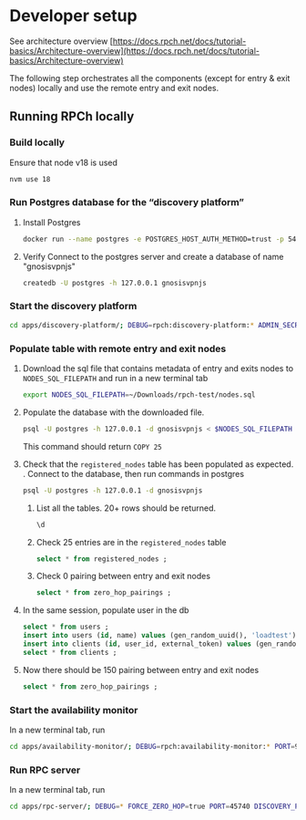 # Developer setup

See architecture overview [https://docs.rpch.net/docs/tutorial-basics/Architecture-overview](https://docs.rpch.net/docs/tutorial-basics/Architecture-overview)

The following step orchestrates all the components (except for entry & exit nodes) locally and use the remote entry and exit nodes. 

## Running RPCh locally

### Build locally

Ensure that node v18 is used

```bash
nvm use 18
```

### Run Postgres database for the “discovery platform”

1. Install Postgres
    
    ```bash
    docker run --name postgres -e POSTGRES_HOST_AUTH_METHOD=trust -p 5432:5432 -d postgres
    ```
    
2. Verify Connect to the postgres server and create a database of name "gnosisvpnjs"
    
    ```bash
    createdb -U postgres -h 127.0.0.1 gnosisvpnjs
    ```
    

### Start the discovery platform

```bash
cd apps/discovery-platform/; DEBUG=rpch:discovery-platform:* ADMIN_SECRET=topsecret PORT=3020 URL="http://127.0.0.1:3020" PGHOST=localhost PGPORT=5432 PGDATABASE=gnosisvpnjs PGUSER=postgres PGPASSWORD=postgres yarn start
```

### Populate table with remote entry and exit nodes

1. Download the sql file that contains metadata of entry and exits nodes to `NODES_SQL_FILEPATH` and run in a new terminal tab
    
    ```bash
    export NODES_SQL_FILEPATH=~/Downloads/rpch-test/nodes.sql
    ```
    
2. Populate the database with the downloaded file.
    
    ```bash
    psql -U postgres -h 127.0.0.1 -d gnosisvpnjs < $NODES_SQL_FILEPATH
    ```
    
    This command should return `COPY 25`
    
3. Check that the `registered_nodes` table has been populated as expected. . Connect to the database, then run commands in postgres
    
    ```bash
    psql -U postgres -h 127.0.0.1 -d gnosisvpnjs
    ```
    
    1. List all the tables. 20+ rows should be returned.
        
        ```sql
        \d
        ```
        
    2. Check 25 entries are in the `registered_nodes` table
        
        ```sql
        select * from registered_nodes ;
        ```
        
    3. Check 0 pairing between entry and exit nodes
        
        ```sql
        select * from zero_hop_pairings ;
        ```
        
4. In the same session, populate user in the db
    
    ```sql
    select * from users ;
    insert into users (id, name) values (gen_random_uuid(), 'loadtest');
    insert into clients (id, user_id, external_token) values (gen_random_uuid(), (select id from users), 'loadtesting-secret');
    select * from clients ;
    ```
    
5. Now there should be 150 pairing between entry and exit nodes
    
    ```sql
    select * from zero_hop_pairings ;
    ```
    

### Start the availability monitor

In a new terminal tab, run

```bash
cd apps/availability-monitor/; DEBUG=rpch:availability-monitor:* PORT=9080 PGHOST=localhost PGPORT=5432 PGDATABASE=gnosisvpnjs PGUSER=postgres PGPASSWORD=postgres yarn start
```

### Run RPC server

In a new terminal tab, run

```bash
cd apps/rpc-server/; DEBUG=* FORCE_ZERO_HOP=true PORT=45740 DISCOVERY_PLATFORM_API_ENDPOINT="http://127.0.0.1:3020" CLIENT=loadtesting-secret DATABASE_URL=postgres://postgres:postgres@127.0.0.1:5432/rpch_dp yarn start | tee ~/Downloads/rpch-test/test.log
```
